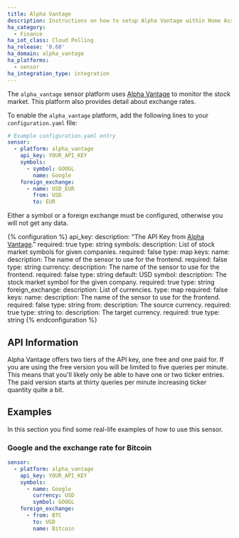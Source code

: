 ```yaml
---
title: Alpha Vantage
description: Instructions on how to setup Alpha Vantage within Home Assistant.
ha_category:
  - Finance
ha_iot_class: Cloud Polling
ha_release: '0.60'
ha_domain: alpha_vantage
ha_platforms:
  - sensor
ha_integration_type: integration
---
```


The `alpha_vantage` sensor platform uses [Alpha Vantage](https://www.alphavantage.co) to monitor the stock market. This platform also provides detail about exchange rates.

To enable the `alpha_vantage` platform, add the following lines to your `configuration.yaml` file:

```yaml
# Example configuration.yaml entry
sensor:
  - platform: alpha_vantage
    api_key: YOUR_API_KEY
    symbols:
      - symbol: GOOGL
        name: Google
    foreign_exchange:
      - name: USD_EUR
        from: USD
        to: EUR
```

Either a symbol or a foreign exchange must be configured, otherwise you will not get any data.

{% configuration %}
api_key:
  description: "The API Key from [Alpha Vantage](https://www.alphavantage.co)."
  required: true
  type: string
symbols:
  description: List of stock market symbols for given companies.
  required: false
  type: map
  keys:
    name:
      description: The name of the sensor to use for the frontend.
      required: false
      type: string
    currency:
      description: The name of the sensor to use for the frontend.
      required: false
      type: string
      default: USD
    symbol:
      description: The stock market symbol for the given company.
      required: true
      type: string
foreign_exchange:
  description: List of currencies.
  type: map
  required: false
  keys:
    name:
      description: The name of the sensor to use for the frontend.
      required: false
      type: string
    from:
      description: The source currency.
      required: true
      type: string
    to:
      description: The target currency.
      required: true
      type: string
{% endconfiguration %}

## API Information

Alpha Vantage offers two tiers of the API key, one free and one paid for. If you are using the free version you will be limited to five queries per minute. This means that you'll likely only be able to have one or two ticker entries. The paid version starts at thirty queries per minute increasing ticker quantity quite a bit.

## Examples

In this section you find some real-life examples of how to use this sensor.

### Google and the exchange rate for Bitcoin

```yaml
sensor:
  - platform: alpha_vantage
    api_key: YOUR_API_KEY
    symbols:
      - name: Google
        currency: USD
        symbol: GOOGL
    foreign_exchange:
      - from: BTC
        to: USD
        name: Bitcoin
```
